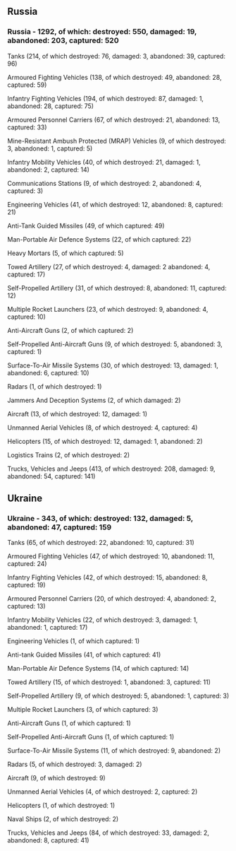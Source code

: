 
 
 ## Russia
 
 ### Russia - 1292, of which: destroyed: 550, damaged: 19, abandoned: 203, captured: 520

 

 

 Tanks (214, of which destroyed: 76, damaged: 3, abandoned: 39, captured: 96)

 Armoured Fighting Vehicles (138, of which destroyed: 49, abandoned: 28, captured: 59)

 Infantry Fighting Vehicles (194, of which destroyed: 87, damaged: 1, abandoned: 28, captured: 75)

 Armoured Personnel Carriers (67, of which destroyed: 21, abandoned: 13, captured: 33)

 Mine-Resistant Ambush Protected (MRAP) Vehicles (9, of which destroyed: 3, abandoned: 1, captured: 5)

 Infantry Mobility Vehicles (40, of which destroyed: 21, damaged: 1, abandoned: 2, captured: 14)

 Communications Stations (9, of which destroyed: 2, abandoned: 4, captured: 3)

 Engineering Vehicles (41, of which destroyed: 12, abandoned: 8, captured: 21)

 Anti-Tank Guided Missiles (49, of which captured: 49)

 Man-Portable Air Defence Systems (22, of which captured: 22)

 Heavy Mortars (5, of which captured: 5)

 Towed Artillery (27, of which destroyed: 4, damaged: 2 abandoned: 4, captured: 17)

 Self-Propelled Artillery (31, of which destroyed: 8, abandoned: 11, captured: 12)

 Multiple Rocket Launchers (23, of which destroyed: 9, abandoned: 4, captured: 10)

 Anti-Aircraft Guns (2, of which captured: 2)

 Self-Propelled Anti-Aircraft Guns (9, of which destroyed: 5, abandoned: 3, captured: 1)

 Surface-To-Air Missile Systems (30, of which destroyed: 13, damaged: 1, abandoned: 6, captured: 10)

 Radars (1, of which destroyed: 1)

 Jammers And Deception Systems (2, of which damaged: 2)

 Aircraft (13, of which destroyed: 12, damaged: 1)

 Unmanned Aerial Vehicles (8, of which destroyed: 4, captured: 4)

 Helicopters (15, of which destroyed: 12, damaged: 1, abandoned: 2)

 Logistics Trains (2, of which destroyed: 2)

 Trucks, Vehicles and Jeeps (413, of which destroyed: 208, damaged: 9, abandoned: 54, captured: 141)

 
 
 ## Ukraine
 
 ### Ukraine - 343, of which: destroyed: 132, damaged: 5, abandoned: 47, captured: 159

 

 

 Tanks (65, of which destroyed: 22, abandoned: 10, captured: 31)

 Armoured Fighting Vehicles (47, of which destroyed: 10, abandoned: 11, captured: 24)

 Infantry Fighting Vehicles (42, of which destroyed: 15, abandoned: 8, captured: 19)

 Armoured Personnel Carriers (20, of which destroyed: 4, abandoned: 2, captured: 13)

 Infantry Mobility Vehicles (22, of which destroyed: 3, damaged: 1, abandoned: 1, captured: 17)

 Engineering Vehicles (1, of which captured: 1)

 Anti-tank Guided Missiles (41, of which captured: 41)

 Man-Portable Air Defence Systems (14, of which captured: 14)

 Towed Artillery (15, of which destroyed: 1, abandoned: 3, captured: 11)

 Self-Propelled Artillery (9, of which destroyed: 5, abandoned: 1, captured: 3)

 Multiple Rocket Launchers (3, of which captured: 3)

 Anti-Aircraft Guns (1, of which captured: 1)

 Self-Propelled Anti-Aircraft Guns (1, of which captured: 1)

 Surface-To-Air Missile Systems (11, of which destroyed: 9, abandoned: 2)

 

 

 Radars (5, of which destroyed: 3, damaged: 2)

 Aircraft (9, of which destroyed: 9)

 Unmanned Aerial Vehicles (4, of which destroyed: 2, captured: 2)

 Helicopters (1, of which destroyed: 1)

 Naval Ships (2, of which destroyed: 2)

 Trucks, Vehicles and Jeeps (84, of which destroyed: 33, damaged: 2, abandoned: 8, captured: 41)

